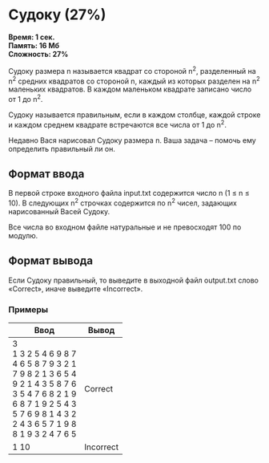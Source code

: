 <h1 class="title">Судоку (27%)</h1>
<p><b>Время: 1 сек.<br>Память: 16 Мб<br>Сложность: 27%</b></p>
<p>Судоку размера n называется квадрат со стороной n<sup>2</sup>, разделенный на n<sup>2</sup> средних квадратов со стороной n, каждый из которых разделен на n<sup>2</sup> маленьких квадратов. В каждом маленьком квадрате записано число от 1 до n<sup>2</sup>.</p>
<p>Судоку называется правильным, если в каждом столбце, каждой строке и каждом среднем квадрате встречаются все числа от 1 до n<sup>2</sup>.</p>
<p>Недавно Вася нарисовал Судоку размера n. Ваша задача – помочь ему определить правильный ли он.</p>
<h2>Формат ввода</h2>
<p>В первой строке входного файла input.txt содержится число n (1 ≤ n ≤ 10). В следующих n<sup>2</sup> строчках содержится по n<sup>2</sup> чисел, задающих нарисованный Васей Судоку.</p>
<p>Все числа во входном файле натуральные и не превосходят 100 по модулю.</p>
<h2>Формат вывода</h2>
<p>Если Судоку правильный, то выведите в выходной файл output.txt слово «Correct», иначе выведите «Incorrect».</p>
<h3>Примеры</h3>
<table class="sample-tests">
  <thead>
     <tr>
        <th>Ввод</th>
        <th>Вывод</th>
     </tr>
  </thead>
  <tbody>
     <tr>
        <td>3<br>
            1 3 2 5 4 6 9 8 7<br>
            4 6 5 8 7 9 3 2 1<br>
            7 9 8 2 1 3 6 5 4<br>
            9 2 1 4 3 5 8 7 6<br>
            3 5 4 7 6 8 2 1 9<br>
            6 8 7 1 9 2 5 4 3<br>
            5 7 6 9 8 1 4 3 2<br>
            2 4 3 6 5 7 1 9 8<br>
            8 1 9 3 2 4 7 6 5</td>
        <td>Correct</td>
     </tr>
     <tr>
         <td>1
             10</td>
         <td>Incorrect</td>
     </tr>
  </tbody>
</table>